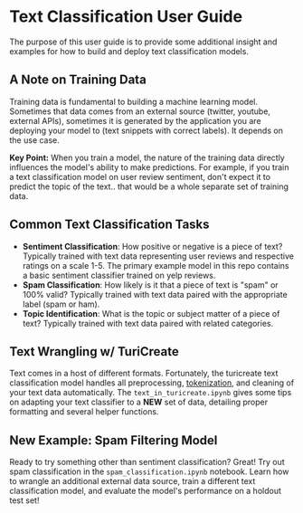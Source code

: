# Text Classification User Guide
The purpose of this user guide is to provide some additional insight and examples for how to build and deploy text classification models.

## A Note on Training Data
Training data is fundamental to building a machine learning model. Sometimes that data comes from an external source (twitter, youtube, external APIs), sometimes it is generated by the application you are deploying your model to (text snippets with correct labels). It depends on the use case.

**Key Point:** When you train a model, the nature of the training data directly influences the model's ability to make predictions. For example, if you train a text classification model on user review sentiment, don't expect it to predict the topic of the text.. that would be a whole separate set of training data.

## Common Text Classification Tasks
- **Sentiment Classification**: How positive or negative is a piece of text? Typically trained with text data representing user reviews and respective ratings on a scale 1-5. The primary example model in this repo contains a basic sentiment classifier trained on yelp reviews.
- **Spam Classification**: How likely is it that a piece of text is "spam" or 100% valid? Typically trained with text data paired with the appropriate label (spam or ham). 
- **Topic Identification**: What is the topic or subject matter of a piece of text? Typically trained with text data paired with related categories.
 
## Text Wrangling w/ TuriCreate
Text comes in a host of different formats. Fortunately, the turicreate text classification model handles all preprocessing, [tokenization](https://nlp.stanford.edu/IR-book/html/htmledition/tokenization-1.html), and cleaning of your text data automatically. The `text_in_turicreate.ipynb` gives some tips on adapting your text classifier to a **NEW** set of data, detailing proper formatting and several helper functions.

## New Example: Spam Filtering Model
Ready to try something other than sentiment classification? Great! Try out spam classification in the `spam_classification.ipynb` notebook. Learn how to wrangle an additional external data source, train a different text classification model, and evaluate the model's performance on a holdout test set!